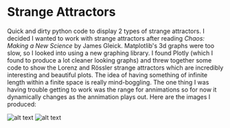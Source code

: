 # Strange Attractors
Quick and dirty python code to display 2 types of strange attractors. I decided I wanted to work with strange attractors after reading *Chaos: Making a New Science* by James Gleick. Matplotlib's 3d graphs were too slow, so I looked into using a new graphing library. I found Plotly (which I found to produce a lot cleaner looking graphs) and threw together some code to show the Lorenz and Rössler strange attractors which are incredibly interesting and beautiful plots. The idea of having something of infinite length within a finite space is really mind-boggling. The one thing I was having trouble getting to work was the range for annimations so for now it dynamically changes as the annimation plays out. Here are the images I produced:

![alt text](https://media.discordapp.net/attachments/975043937666490400/990382687728582696/Lorenz.png)
![alt text](https://cdn.discordapp.com/attachments/975043937666490400/990382688059928648/Rossler.png)
